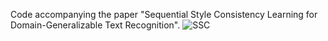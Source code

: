 Code accompanying the paper "Sequential Style Consistency Learning for Domain-Generalizable Text Recognition".
![SSC](https://github.com/PengchengZhang1997/SSC/assets/64316571/88dfc340-7d55-4d0b-bd4a-16233ea9aa81)
